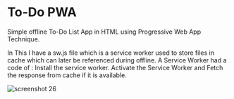 # To-Do PWA 
Simple offline To-Do List App in HTML using Progressive Web App Technique.

In This I have a sw.js file which is a service worker used to store files in cache which can later be referenced during offline.
A Service Worker had a code of :
  Install the service worker.
  Activate the Service Worker and
  Fetch the response from cache if it is available.

![screenshot 26](https://user-images.githubusercontent.com/18057867/33737295-9cb6f4be-dbbb-11e7-8ab6-fb007e7b3a29.png)
